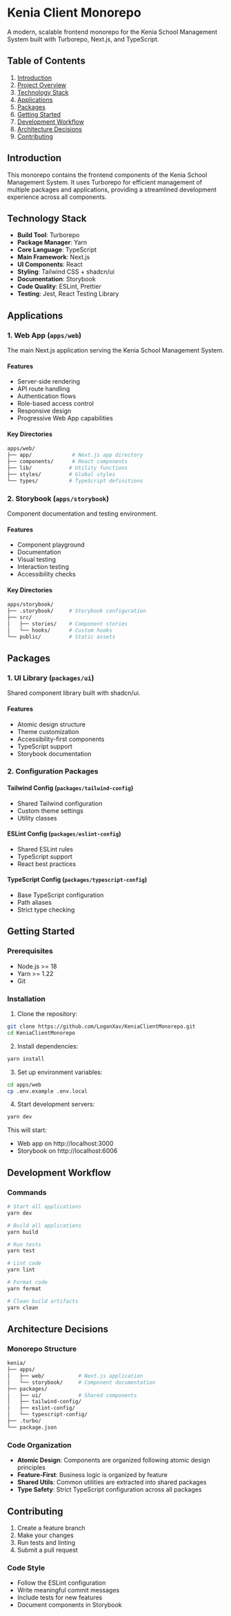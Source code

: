 # Kenia Client Monorepo

A modern, scalable frontend monorepo for the Kenia School Management System built with Turborepo, Next.js, and TypeScript.

## Table of Contents

1. [Introduction](#introduction)
2. [Project Overview](#project-overview)
3. [Technology Stack](#technology-stack)
4. [Applications](#applications)
5. [Packages](#packages)
6. [Getting Started](#getting-started)
7. [Development Workflow](#development-workflow)
8. [Architecture Decisions](#architecture-decisions)
9. [Contributing](#contributing)

## Introduction

This monorepo contains the frontend components of the Kenia School Management System. It uses Turborepo for efficient management of multiple packages and applications, providing a streamlined development experience across all components.

## Technology Stack

- **Build Tool**: Turborepo
- **Package Manager**: Yarn
- **Core Language**: TypeScript
- **Main Framework**: Next.js
- **UI Components**: React
- **Styling**: Tailwind CSS + shadcn/ui
- **Documentation**: Storybook
- **Code Quality**: ESLint, Prettier
- **Testing**: Jest, React Testing Library

## Applications

### 1. Web App (`apps/web`)

The main Next.js application serving the Kenia School Management System.

#### Features

- Server-side rendering
- API route handling
- Authentication flows
- Role-based access control
- Responsive design
- Progressive Web App capabilities

#### Key Directories

```bash
apps/web/
├── app/             # Next.js app directory
├── components/      # React components
├── lib/            # Utility functions
├── styles/         # Global styles
└── types/          # TypeScript definitions
```

### 2. Storybook (`apps/storybook`)

Component documentation and testing environment.

#### Features

- Component playground
- Documentation
- Visual testing
- Interaction testing
- Accessibility checks

#### Key Directories

```bash
apps/storybook/
├── .storybook/     # Storybook configuration
├── src/
│   ├── stories/    # Component stories
│   └── hooks/      # Custom hooks
└── public/         # Static assets
```

## Packages

### 1. UI Library (`packages/ui`)

Shared component library built with shadcn/ui.

#### Features

- Atomic design structure
- Theme customization
- Accessibility-first components
- TypeScript support
- Storybook documentation

### 2. Configuration Packages

#### Tailwind Config (`packages/tailwind-config`)

- Shared Tailwind configuration
- Custom theme settings
- Utility classes

#### ESLint Config (`packages/eslint-config`)

- Shared ESLint rules
- TypeScript support
- React best practices

#### TypeScript Config (`packages/typescript-config`)

- Base TypeScript configuration
- Path aliases
- Strict type checking

## Getting Started

### Prerequisites

- Node.js >= 18
- Yarn >= 1.22
- Git

### Installation

1. Clone the repository:

```bash
git clone https://github.com/LoganXav/KeniaClientMonorepo.git
cd KeniaClientMonorepo
```

2. Install dependencies:

```bash
yarn install
```

3. Set up environment variables:

```bash
cd apps/web
cp .env.example .env.local
```

4. Start development servers:

```bash
yarn dev
```

This will start:

- Web app on http://localhost:3000
- Storybook on http://localhost:6006

## Development Workflow

### Commands

```bash
# Start all applications
yarn dev

# Build all applications
yarn build

# Run tests
yarn test

# Lint code
yarn lint

# Format code
yarn format

# Clean build artifacts
yarn clean
```

## Architecture Decisions

### Monorepo Structure

```bash
kenia/
├── apps/
│   ├── web/           # Next.js application
│   └── storybook/     # Component documentation
├── packages/
│   ├── ui/            # Shared components
│   ├── tailwind-config/
│   ├── eslint-config/
│   └── typescript-config/
├── .turbo/
└── package.json
```

### Code Organization

- **Atomic Design**: Components are organized following atomic design principles
- **Feature-First**: Business logic is organized by feature
- **Shared Utils**: Common utilities are extracted into shared packages
- **Type Safety**: Strict TypeScript configuration across all packages

## Contributing

1. Create a feature branch
2. Make your changes
3. Run tests and linting
4. Submit a pull request

### Code Style

- Follow the ESLint configuration
- Write meaningful commit messages
- Include tests for new features
- Document components in Storybook
